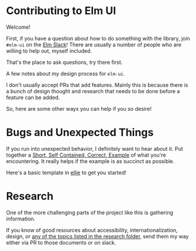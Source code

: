 # Contributing to Elm UI

Welcome!

First, if you have a question about how to do something with the library, join `#elm-ui` on the [Elm Slack](https://elmlang.herokuapp.com/)!  There are usually a number of people who are willing to help out, myself included.

That's the place to ask questions, try there first.

A few notes about my design process for `elm-ui`.

I don't usually accept PRs that add features. Mainly this is because there is a bunch of design thought and research that needs to be done before a feature can be added.

So, here are some other ways you can help if you so desire!

# Bugs and Unexpected Things

If you run into unexpected behavior, I definitely want to hear about it. Put together a [Short, Self Contained, Correct, Example](http://sscce.org/) of what you're encountering.  It really helps if the example is as succinct as possible.

Here's a basic template in [ellie](https://ellie-app.com/3fhCyrxjLw3a1) to get you started!

# Research

One of the more challenging parts of the project like this is gathering information.

If you know of good resources about accessibility, internationalization, design, or [any of the topics listed in the research folder](https://github.com/mdgriffith/elm-ui/tree/master/notes/research), send them my way either via PR to those documents or on slack.
